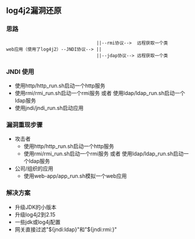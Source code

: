 ## log4j2漏洞还原

### 思路
```
                                  ||--rmi协议-->  远程获取一个类
web应用（使用了log4j2）--JNDI协议--> ||
                                  ||--jdap协议--> 远程获取一个类
```

### JNDI 使用
- 使用http/http_run.sh启动一个http服务
- 使用rmi/rmi_run.sh启动一个rmi服务 或者 使用ldap/ldap_run.sh启动一个ldap服务
- 使用jndi/jndi_run.sh启动应用

### 漏洞重现步骤
- 攻击者
  - 使用http/http_run.sh启动一个http服务
  - 使用rmi/rmi_run.sh启动一个rmi服务 或者 使用ldap/ldap_run.sh启动一个ldap服务
- 公司/组织的应用
  - 使用web-app/app_run.sh模拟一个web应用

### 解决方案
- 升级JDK的小版本
- 升级log4j2到2.15
- 一些jdk或log4j配置
- 网关直接过滤"${jndi:ldap}"和"${jndi:rmi:}"
